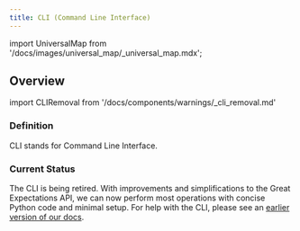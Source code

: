 ```yaml
---
title: CLI (Command Line Interface)
---
```

import UniversalMap from '/docs/images/universal_map/_universal_map.mdx';

<UniversalMap setup='active' connect='active' create='active' validate='active'/> 

## Overview

import CLIRemoval from '/docs/components/warnings/_cli_removal.md'

### Definition

CLI stands for Command Line Interface.

### Current Status

The CLI is being retired. With improvements and simplifications to the Great Expectations API, we can now perform most operations with concise Python code and minimal setup. For help with the CLI, please see an [earlier version of our docs](/docs/0.15.50/terms/cli).